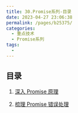 ```yaml
---
title: 30.Promise系列-目录
date: 2023-04-27 23:06:38
permalink: /pages/b25375/
categories:
  - 重点技术
  - Promise系列
tags:
  -
---
```


## 目录

1. [深入 Promise 原理](/pages/530f5b/)

2. [梳理 Promise 错误处理](/pages/269bf0/)
